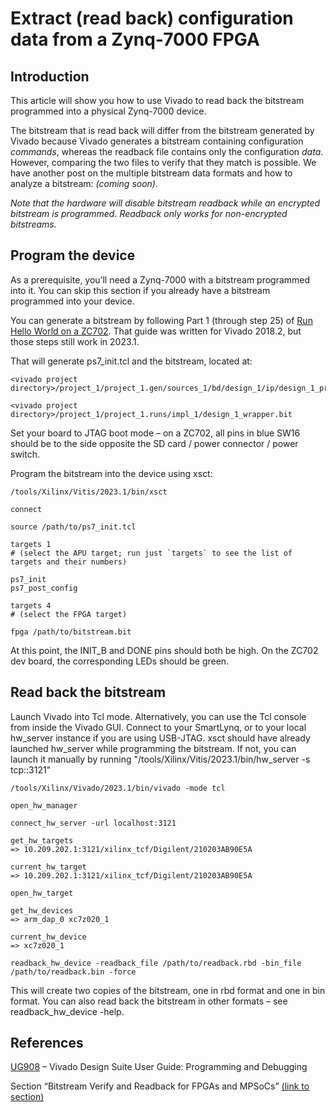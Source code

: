 # Extract (read back) configuration data from a Zynq-7000 FPGA

## Introduction

This article will show you how to use Vivado to read back the bitstream programmed into a physical Zynq-7000 device.

The bitstream that is read back will differ from the bitstream generated by Vivado because Vivado generates a bitstream containing configuration _commands_, whereas the readback file contains only the configuration _data_. However, comparing the two files to verify that they match is possible. We have another post on the multiple bitstream data formats and how to analyze a bitstream: _(coming soon)_.

_Note that the hardware will disable bitstream readback while an encrypted bitstream is programmed. Readback only works for non-encrypted bitstreams._

## Program the device

As a prerequisite, you’ll need a Zynq-7000 with a bitstream programmed into it. You can skip this section if you already have a bitstream programmed into your device.

You can generate a bitstream by following Part 1 (through step 25) of [Run Hello World on a ZC702](https://www.css-techhelp.com/post/run-hello-world-on-a-zc702). That guide was written for Vivado 2018.2, but those steps still work in 2023.1.

That will generate ps7\_init.tcl and the bitstream, located at:

```
<vivado project directory>/project_1/project_1.gen/sources_1/bd/design_1/ip/design_1_processing_system7_0_0/ps7_init.tcl
```

```
<vivado project directory>/project_1/project_1.runs/impl_1/design_1_wrapper.bit
```

Set your board to JTAG boot mode – on a ZC702, all pins in blue SW16 should be to the side opposite the SD card / power connector / power switch.

Program the bitstream into the device using xsct:

```
/tools/Xilinx/Vitis/2023.1/bin/xsct

connect

source /path/to/ps7_init.tcl

targets 1
# (select the APU target; run just `targets` to see the list of targets and their numbers)

ps7_init
ps7_post_config

targets 4
# (select the FPGA target)

fpga /path/to/bitstream.bit
```

At this point, the INIT\_B and DONE pins should both be high. On the ZC702 dev board, the corresponding LEDs should be green.

## Read back the bitstream

Launch Vivado into Tcl mode. Alternatively, you can use the Tcl console from inside the Vivado GUI. Connect to your SmartLynq, or to your local hw\_server instance if you are using USB-JTAG. xsct should have already launched hw\_server while programming the bitstream. If not, you can launch it manually by running "/tools/Xilinx/Vitis/2023.1/bin/hw\_server -s tcp::3121"

```
/tools/Xilinx/Vivado/2023.1/bin/vivado -mode tcl

open_hw_manager

connect_hw_server -url localhost:3121

get_hw_targets
=> 10.209.202.1:3121/xilinx_tcf/Digilent/210203AB90E5A

current_hw_target
=> 10.209.202.1:3121/xilinx_tcf/Digilent/210203AB90E5A

open_hw_target

get_hw_devices
=> arm_dap_0 xc7z020_1

current_hw_device
=> xc7z020_1

readback_hw_device -readback_file /path/to/readback.rbd -bin_file /path/to/readback.bin -force
```

This will create two copies of the bitstream, one in rbd format and one in bin format. You can also read back the bitstream in other formats – see readback\_hw\_device -help.

## References

[UG908](https://docs.xilinx.com/r/en-US/ug908-vivado-programming-debugging) – Vivado Design Suite User Guide: Programming and Debugging

Section “Bitstream Verify and Readback for FPGAs and MPSoCs” [(link to section)](https://docs.xilinx.com/r/en-US/ug908-vivado-programming-debugging/Bitstream-Verify-and-Readback-for-FPGAs-and-MPSoCs)